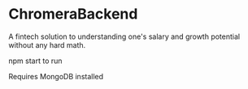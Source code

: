 # ChromeraBackend
A fintech solution to understanding one's salary and growth potential without any hard math.

npm start to run

Requires MongoDB installed
